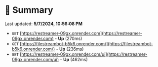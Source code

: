 # 📖 Summary
Last updated: **5/7/2024, 10:56:08 PM**

- `GET` [https://restreamer-09gx.onrender.com](https://restreamer-09gx.onrender.com) - **Up** (270ms)
- `GET` [https://filestreambot-b5k6.onrender.com/](https://filestreambot-b5k6.onrender.com/) - **Up** (236ms)
- `GET` [https://restreamer-09gx.onrender.com/ui](https://restreamer-09gx.onrender.com/ui) - **Up** (462ms)
